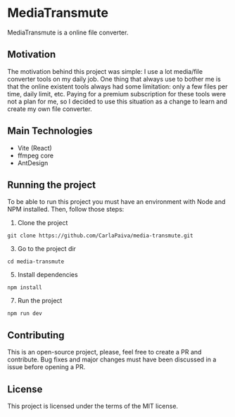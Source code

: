 # MediaTransmute

MediaTransmute is a online file converter.

## Motivation
The motivation behind this project was simple: I use a lot media/file converter tools on my daily job. One thing that always use to bother me is that the online existent tools always had some limitation: only a few files per time, daily limit, etc. Paying for a premium subscription for these tools were not a plan for me, so I decided to use this situation as a change to learn and create my own file converter.

## Main Technologies

* Vite (React)
* ffmpeg core
* AntDesign

## Running the project
To be able to run this project you must have an environment with Node and NPM installed. Then, follow those steps:


1. Clone the project

`git clone https://github.com/CarlaPaiva/media-transmute.git`

3. Go to the project dir
   
`cd media-transmute`

5. Install dependencies
   
`npm install`

7. Run the project
   
`npm run dev`

## Contributing
This is an open-source project, please, feel free to create a PR and contribute.
Bug fixes and major changes must have been discussed in a issue before opening a PR.

## License
This project is licensed under the terms of the MIT license.
